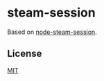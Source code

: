 # steam-session

Based on [node-steam-session](https://github.com/DoctorMcKay/node-steam-session).

## License

[MIT](https://github.com/juliarose/steam-session/tree/main/LICENSE)

